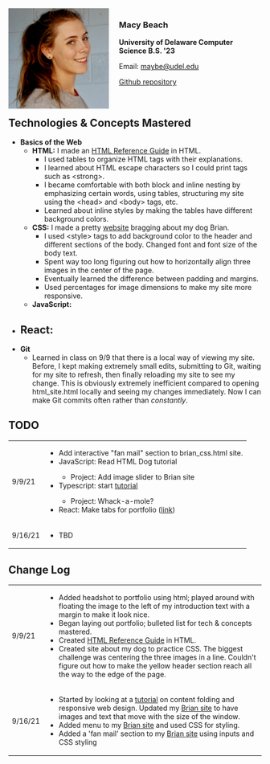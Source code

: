 
<html>
<img src="mugshot.jpeg"
     alt="Macy Beach mugshot"
     style="float: left; margin-right: 20px; width:200px;" />

### Macy Beach

**University of Delaware Computer Science B.S. '23**

Email: <maybe@udel.edu>

[Github repository](https://github.com/maybeep/maybeep.github.io.git) 

<br>

## Technologies &amp; Concepts Mastered
- **Basics of the Web**
    - **HTML:** I made an [HTML Reference Guide](html_site.html) in HTML. 
        - I used tables to organize HTML tags with their explanations. 
        - I learned about HTML escape characters so I could print tags such as &lt;strong&gt;. 
        - I became comfortable with both block and inline nesting by emphasizing certain words, using tables, structuring my site using the &lt;head&gt; and &lt;body&gt; tags, etc.
        - Learned about inline styles by making the tables have different background colors.
    - **CSS:** I made a pretty [website](brian_css.html) bragging about my dog Brian.
        - I used &lt;style&gt; tags to add background color to the header and different sections of the body. Changed font and font size of the body text.
        - Spent way too long figuring out how to horizontally align three images in the center of the page.
        - Eventually learned the difference between padding and margins.
        - Used percentages for image dimensions to make my site more responsive.
    - **JavaScript:** 
- **React:**
    -
- **Git**
    - Learned in class on 9/9 that there is a local way of viewing my site. Before, I kept making extremely small edits, submitting to Git, waiting for my site to refresh, then finally reloading my site to see my change. This is obviously extremely inefficient compared to opening html_site.html locally and seeing my changes immediately. Now I can make Git commits often rather than *constantly*.

## TODO
<table>
    <tr>
        <td> 9/9/21 </td>
        <td>
            <ul>
                <li> Add interactive "fan mail" section to brian_css.html site. </li>
                <li> JavaScript: Read HTML Dog tutorial </li>
                <ul>
                    <li> Project: Add image slider to Brian site </li>
                </ul>
                <li> Typescript: start <a href=https://www.typescriptlang.org/docs/handbook/typescript-in-5-minutes.html>tutorial</a></li>
                <ul>
                    <li> Project: Whack-a-mole? </li>
                </ul>
                <li> React: Make tabs for portfolio (<a href=https://www.freecodecamp.org/news/javascript-projects-for-beginners/#how-to-create-tabs-for-a-portfolio-page>link</a>)</li>
            </ul>
        </td>
    </tr>
    <tr>
        <td> 9/16/21 </td>
        <td>
            <ul>
                <li> TBD </li>
            </ul>
        </td>
    </tr>
</table>

## Change Log
<table>
    <tr>
        <td> 9/9/21 </td>
        <td> 
            <ul>
                <li> Added headshot to portfolio using html; played around with floating the image to the left of my introduction text with a margin to make it look nice. </li>
                <li> Began laying out portfolio; bulleted list for tech & concepts mastered. </li>
                <li> Created <a href=html_site.html>HTML Reference Guide</a> in HTML. </li>
                <li> Created site about my dog to practice CSS. The biggest challenge was centering the three images in a line. Couldn't figure out how to make the yellow header section reach all the way to the edge of the page. </li>
            </ul>
        </td>
    </tr>
    <tr>
        <td> 9/16/21 </td>
        <td>
            <ul>
                <li> Started by looking at a <a href=https://www.w3schools.com/html/html_responsive.asp>tutorial</a> on content folding and responsive web design. Updated my <a href=brian_css.html>Brian site</a> to have images and text that move with the size of the window. </li>
                <li> Added menu to my <a href=brian_css.html>Brian site</a> and used CSS for styling. </li>
                <li> Added a 'fan mail' section to my <a href=brian_css.html>Brian site</a> using inputs and CSS styling </li>
            </ul>
        </td>
    </tr>
</table>
</html>
